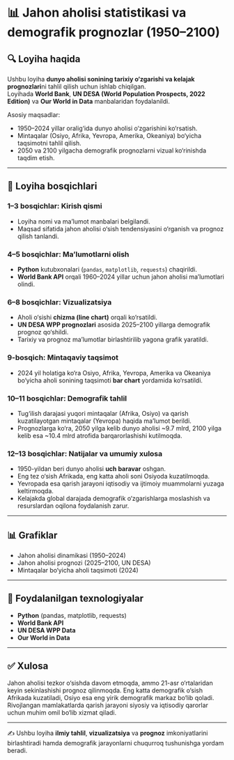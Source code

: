 # 📊 Jahon aholisi statistikasi va demografik prognozlar (1950–2100)

## 🔍 Loyiha haqida
Ushbu loyiha **dunyo aholisi sonining tarixiy o‘zgarishi va kelajak prognozlari**ni tahlil qilish uchun ishlab chiqilgan.  
Loyihada **World Bank**, **UN DESA (World Population Prospects, 2022 Edition)** va **Our World in Data** manbalaridan foydalanildi.  

Asosiy maqsadlar:  
- 1950–2024 yillar oralig‘ida dunyo aholisi o‘zgarishini ko‘rsatish.  
- Mintaqalar (Osiyo, Afrika, Yevropa, Amerika, Okeaniya) bo‘yicha taqsimotni tahlil qilish.  
- 2050 va 2100 yilgacha demografik prognozlarni vizual ko‘rinishda taqdim etish.  

---

## 📂 Loyiha bosqichlari

### 1–3 bosqichlar: Kirish qismi
- Loyiha nomi va ma’lumot manbalari belgilandi.  
- Maqsad sifatida jahon aholisi o‘sish tendensiyasini o‘rganish va prognoz qilish tanlandi.  

### 4–5 bosqichlar: Ma’lumotlarni olish
- **Python** kutubxonalari (`pandas`, `matplotlib`, `requests`) chaqirildi.  
- **World Bank API** orqali 1960–2024 yillar uchun jahon aholisi ma’lumotlari olindi.  

### 6–8 bosqichlar: Vizualizatsiya
- Aholi o‘sishi **chizma (line chart)** orqali ko‘rsatildi.  
- **UN DESA WPP prognozlari** asosida 2025–2100 yillarga demografik prognoz qo‘shildi.  
- Tarixiy va prognoz ma’lumotlar birlashtirilib yagona grafik yaratildi.  

### 9-bosqich: Mintaqaviy taqsimot
- 2024 yil holatiga ko‘ra Osiyo, Afrika, Yevropa, Amerika va Okeaniya bo‘yicha aholi sonining taqsimoti **bar chart** yordamida ko‘rsatildi.  

### 10–11 bosqichlar: Demografik tahlil
- Tug‘ilish darajasi yuqori mintaqalar (Afrika, Osiyo) va qarish kuzatilayotgan mintaqalar (Yevropa) haqida ma’lumot berildi.  
- Prognozlarga ko‘ra, 2050 yilga kelib dunyo aholisi ~9.7 mlrd, 2100 yilga kelib esa ~10.4 mlrd atrofida barqarorlashishi kutilmoqda.  

### 12–13 bosqichlar: Natijalar va umumiy xulosa
- 1950-yildan beri dunyo aholisi **uch baravar** oshgan.  
- Eng tez o‘sish Afrikada, eng katta aholi soni Osiyoda kuzatilmoqda.  
- Yevropada esa qarish jarayoni iqtisodiy va ijtimoiy muammolarni yuzaga keltirmoqda.  
- Kelajakda global darajada demografik o‘zgarishlarga moslashish va resurslardan oqilona foydalanish zarur.  

---

## 📊 Grafiklar
- Jahon aholisi dinamikasi (1950–2024)  
- Jahon aholisi prognozi (2025–2100, UN DESA)  
- Mintaqalar bo‘yicha aholi taqsimoti (2024)  

---

## 📌 Foydalanilgan texnologiyalar
- **Python** (pandas, matplotlib, requests)  
- **World Bank API**  
- **UN DESA WPP Data**  
- **Our World in Data**  

---

## ✅ Xulosa
Jahon aholisi tezkor o‘sishda davom etmoqda, ammo 21-asr o‘rtalaridan keyin sekinlashishi prognoz qilinmoqda. Eng katta demografik o‘sish Afrikada kuzatiladi, Osiyo esa eng yirik demografik markaz bo‘lib qoladi. Rivojlangan mamlakatlarda qarish jarayoni siyosiy va iqtisodiy qarorlar uchun muhim omil bo‘lib xizmat qiladi.  

---

✍️ Ushbu loyiha **ilmiy tahlil**, **vizualizatsiya** va **prognoz** imkoniyatlarini birlashtiradi hamda demografik jarayonlarni chuqurroq tushunishga yordam beradi.
